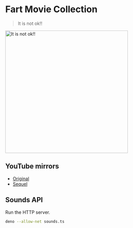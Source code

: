 # Fart Movie Collection

> It is not ok!!

<img width="386" alt="It is not ok!!" src="https://github.com/gddmadoss/fart_movie/assets/31261035/07c3ca46-d0be-43e0-bb3e-59eb77f365f3">

## YouTube mirrors

- [Original](https://youtu.be/KrSeBDBCI0A)
- [Sequel](https://youtu.be/EDzhgm5NXqA)

## Sounds API

Run the HTTP server.

```sh
deno --allow-net sounds.ts
```
